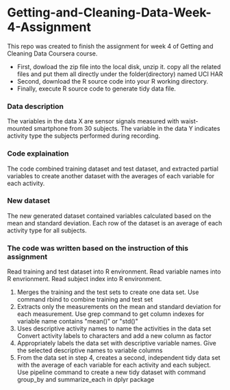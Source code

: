 # Getting-and-Cleaning-Data-Week-4-Assignment

This repo was created to finish the assignment for week 4 of Getting and Cleaning Data Coursera course.
* First, dowload the zip file into the local disk, unzip it. copy all the related files and put
  them all directly under the folder(directory) named UCI HAR 
* Second, download the R source code into your R working directory.
* Finally, execute R source code to generate tidy data file.

### Data description
The variables in the data X are sensor signals measured with waist-mounted smartphone from 30 subjects. The variable in the data Y indicates activity type the subjects performed during recording.

### Code explaination
The code combined training dataset and test dataset,  and extracted partial variables to create another dataset with the averages of each variable for each activity.

### New dataset
The new generated dataset contained variables calculated based on the mean and standard deviation. Each row of the dataset is an average of each activity type for all subjects.

### The code was written based on the instruction of this assignment
Read training and test dataset into R environment.
Read variable names into R envrionment.
Read subject index into R environment.

1. Merges the training and the test sets to create one data set.
Use command rbind to combine training and test set
2. Extracts only the measurements on the mean and standard deviation for each measurement.
Use grep command to get column indexes for variable name contains "mean()" or "std()"
3. Uses descriptive activity names to name the activities in the data set
Convert activity labels to characters and add a new column as factor
4. Appropriately labels the data set with descriptive variable names.
Give the selected descriptive names to variable columns
5. From the data set in step 4, creates a second, independent tidy data set with the average of each variable for each activity and each subject.
Use pipeline command to create a new tidy dataset with command group_by and summarize_each in dplyr package
